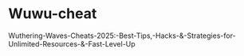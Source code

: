 # Wuwu-cheat
Wuthering-Waves-Cheats-2025:-Best-Tips,-Hacks-&amp;-Strategies-for-Unlimited-Resources-&amp;-Fast-Level-Up

